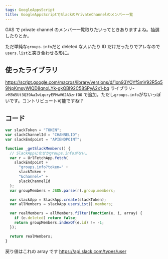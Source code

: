 ```yaml
---
tags: GoogleAppsScript
title: GoogleAppsScriptでSlackのPrivateChannelのメンバー一覧
---
```


GAS で private channel のメンバー一覧取りたいってときありますよね。抽選したりとか。

ただ単純な`groups.info`だと deleted な人いたり ID だけだったりでアレなので`users.list`と突き合わせる形に。

## 使ったライブラリ

https://script.google.com/macros/library/versions/d/1on93YOYfSmV92R5q59NpKmsyWIQD8qnoLYk-gkQBI92C58SPyA2x1-bq
ライブラリ->`M3W5Ut3Q39AaIwLquryEPMwV62A3znfOO`
で追加。ただし`groups.info`がないっぽいです。コントリビュート可能ですね!?

## コード

```js
var slackToken = "TOKEN";
var slackChannelId = "CHANNELID";
var slackEndpoint = "APIENDPOINT";

function _getSlackMembers() {
  // SlackAppになぜかgroups.infoがない…
  var r = UrlFetchApp.fetch(
    slackEndpoint +
      "groups.info?token=" +
      slackToken +
      "&channel=" +
      slackChannelId
  );
  var groupMembers = JSON.parse(r).group.members;

  var slackApp = SlackApp.create(slackToken);
  var allMembers = slackApp.usersList().members;

  var realMembers = allMembers.filter(function(e, i, array) {
    if (e.deleted) return false;
    return groupMembers.indexOf(e.id) != -1;
  });

  return realMembers;
}
```

戻り値はこれの array です
https://api.slack.com/types/user
